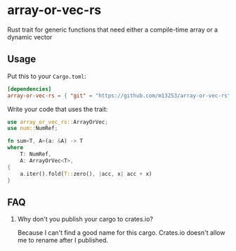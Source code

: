 # array-or-vec-rs

Rust trait for generic functions that need either a compile-time array or a dynamic vector

## Usage

Put this to your `Cargo.toml`:
```toml
[dependencies]
array-or-vec-rs = { "git" = "https://github.com/m13253/array-or-vec-rs" }
```

Write your code that uses the trait:
```rust
use array_or_vec_rs::ArrayOrVec;
use num::NumRef;

fn sum<T, A>(a: &A) -> T
where
    T: NumRef,
    A: ArrayOrVec<T>,
{
    a.iter().fold(T::zero(), |acc, x| acc + x)
}
```

## FAQ

1. Why don't you publish your cargo to crates.io?

   Because I can't find a good name for this cargo.
   Crates.io doesn't allow me to rename after I published.

